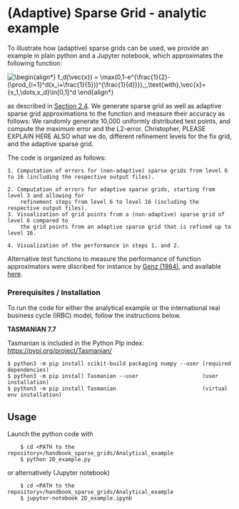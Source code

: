 # (Adaptive) Sparse Grid - analytic example 

To illustrate how (adaptive) sparse grids can be used, we provide an example in plain python and a Jupyter notebook, which approximates the following function:


![\begin{align*}
f_d(\vec{x}) = \max(0,1-e^{\frac{1}{2}-(\prod_{i=1}^d(x_i+\frac{1}{5}))^{\frac{1}{d}}}),\;\,\text{with}\,\vec{x}=\{x_1,\dots,x_d\}\in[0,1]^d
\end{align*}
](https://render.githubusercontent.com/render/math?math=%5CLarge+%5Cdisplaystyle+%5Cbegin%7Balign%2A%7D%0Af_d%28%5Cvec%7Bx%7D%29+%3D+%5Cmax%280%2C1-e%5E%7B%5Cfrac%7B1%7D%7B2%7D-%28%5Cprod_%7Bi%3D1%7D%5Ed%28x_i%2B%5Cfrac%7B1%7D%7B5%7D%29%29%5E%7B%5Cfrac%7B1%7D%7Bd%7D%7D%7D%29%2C%5C%3B%5C%2C%5Ctext%7Bwith%7D%5C%2C%5Cvec%7Bx%7D%3D%5C%7Bx_1%2C%5Cdots%2Cx_d%5C%7D%5Cin%5B0%2C1%5D%5Ed%0A%5Cend%7Balign%2A%7D%0A)

as described in [Section 2.4](www.TBA.xzy). We generate sparse grid as well as adaptive sparse grid approximations to the function and measure their accuracy as follows: We randomly generate 10,000 uniformly distributed test points, and compute the maximum error and the L2-error.
Christopher, PLEASE EXPLAIN HERE ALSO what we do, different refinement levels for the fix grid, and the adaptive sparse grid.

The code is organized as follows:

    1. Computation of errors for (non-adaptive) sparse grids from level 6 to 16 (including the respective output files).
    
    2. Computation of errors for adaptive sparse grids, starting from level 3 and allowing for 
        refinement steps from level 6 to level 16 (including the respective output files).
    3. Visualization of grid points from a (non-adaptive) sparse grid of level 6 compared to 
        the grid points from an adaptive sparse grid that is refined up to level 16.
        
    4. Visualization of the performance in steps 1. and 2.

Alternative test functions to measure the performance of function approximators were discribed for instance by [Genz (1984)](https://dl.acm.org/doi/10.5555/2837.2842), and available 
[here](https://www.sfu.ca/~ssurjano/integration.html).


### Prerequisites / Installation

To run the code for either the analytical example or the international real business cycle (IRBC) model, follow the instructions below.

**TASMANIAN 7.7**

Tasmanian is included in the Python Pip index: https://pypi.org/project/Tasmanian/

```shell
$ python3 -m pip install scikit-build packaging numpy --user (required dependencies)
$ python3 -m pip install Tasmanian --user                    (user installation)
$ python3 -m pip install Tasmanian                           (virtual env installation)
```

## Usage
Launch the python code with
```shell
    $ cd <PATH to the repository>/handbook_sparse_grids/Analytical_example
    $ python 2D_example.py
```
or alternatively (Jupyter notebook)

```shell
    $ cd <PATH to the repository>/handbook_sparse_grids/Analytical_example
    $ jupyter-notebook 2D_example.ipynb
```
